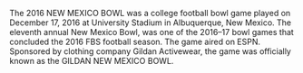 The 2016 NEW MEXICO BOWL was a college football bowl game played on December 17, 2016 at University Stadium in Albuquerque, New Mexico. The eleventh annual New Mexico Bowl, was one of the 2016–17 bowl games that concluded the 2016 FBS football season. The game aired on ESPN. Sponsored by clothing company Gildan Activewear, the game was officially known as the GILDAN NEW MEXICO BOWL.
